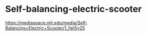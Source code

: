 # Self-balancing-electric-scooter

https://mediaspace.njit.edu/media/Self-Balancing+Electric+Scooter/1_fgji5y25
